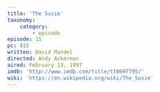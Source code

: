 ```yaml
---
title: 'The Susie'
taxonomy:
    category:
        - episode
episode: 15
pc: 815
written: David Mandel
directed: Andy Ackerman
aired: February 13, 1997
imdb: 'http://www.imdb.com/title/tt0697795/'
wiki: 'https://en.wikipedia.org/wiki/The_Susie'
---
```

